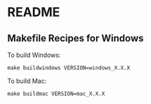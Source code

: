 # README

## Makefile Recipes for Windows

To build Windows:

    make buildwindows VERSION=windows_X.X.X

To build Mac:

    make buildmac VERSION=mac_X.X.X